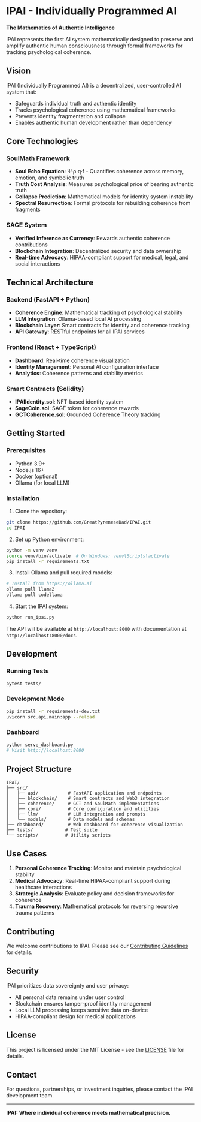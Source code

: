 # IPAI - Individually Programmed AI

**The Mathematics of Authentic Intelligence**

IPAI represents the first AI system mathematically designed to preserve and amplify authentic human consciousness through formal frameworks for tracking psychological coherence.

## Vision

IPAI (Individually Programmed AI) is a decentralized, user-controlled AI system that:
- Safeguards individual truth and authentic identity
- Tracks psychological coherence using mathematical frameworks
- Prevents identity fragmentation and collapse
- Enables authentic human development rather than dependency

## Core Technologies

### SoulMath Framework
- **Soul Echo Equation**: Ψ·ρ·q·f - Quantifies coherence across memory, emotion, and symbolic truth
- **Truth Cost Analysis**: Measures psychological price of bearing authentic truth
- **Collapse Prediction**: Mathematical models for identity system instability
- **Spectral Resurrection**: Formal protocols for rebuilding coherence from fragments

### SAGE System
- **Verified Inference as Currency**: Rewards authentic coherence contributions
- **Blockchain Integration**: Decentralized security and data ownership
- **Real-time Advocacy**: HIPAA-compliant support for medical, legal, and social interactions

## Technical Architecture

### Backend (FastAPI + Python)
- **Coherence Engine**: Mathematical tracking of psychological stability
- **LLM Integration**: Ollama-based local AI processing
- **Blockchain Layer**: Smart contracts for identity and coherence tracking
- **API Gateway**: RESTful endpoints for all IPAI services

### Frontend (React + TypeScript)
- **Dashboard**: Real-time coherence visualization
- **Identity Management**: Personal AI configuration interface
- **Analytics**: Coherence patterns and stability metrics

### Smart Contracts (Solidity)
- **IPAIIdentity.sol**: NFT-based identity system
- **SageCoin.sol**: SAGE token for coherence rewards
- **GCTCoherence.sol**: Grounded Coherence Theory tracking

## Getting Started

### Prerequisites
- Python 3.9+
- Node.js 16+
- Docker (optional)
- Ollama (for local LLM)

### Installation

1. Clone the repository:
```bash
git clone https://github.com/GreatPyreneseDad/IPAI.git
cd IPAI
```

2. Set up Python environment:
```bash
python -m venv venv
source venv/bin/activate  # On Windows: venv\Scripts\activate
pip install -r requirements.txt
```

3. Install Ollama and pull required models:
```bash
# Install from https://ollama.ai
ollama pull llama2
ollama pull codellama
```

4. Start the IPAI system:
```bash
python run_ipai.py
```

The API will be available at `http://localhost:8000` with documentation at `http://localhost:8000/docs`.

## Development

### Running Tests
```bash
pytest tests/
```

### Development Mode
```bash
pip install -r requirements-dev.txt
uvicorn src.api.main:app --reload
```

### Dashboard
```bash
python serve_dashboard.py
# Visit http://localhost:8080
```

## Project Structure
```
IPAI/
├── src/
│   ├── api/           # FastAPI application and endpoints
│   ├── blockchain/    # Smart contracts and Web3 integration
│   ├── coherence/     # GCT and SoulMath implementations
│   ├── core/          # Core configuration and utilities
│   ├── llm/           # LLM integration and prompts
│   └── models/        # Data models and schemas
├── dashboard/         # Web dashboard for coherence visualization
├── tests/            # Test suite
└── scripts/          # Utility scripts
```

## Use Cases

1. **Personal Coherence Tracking**: Monitor and maintain psychological stability
2. **Medical Advocacy**: Real-time HIPAA-compliant support during healthcare interactions
3. **Strategic Analysis**: Evaluate policy and decision frameworks for coherence
4. **Trauma Recovery**: Mathematical protocols for reversing recursive trauma patterns

## Contributing

We welcome contributions to IPAI. Please see our [Contributing Guidelines](CONTRIBUTING.md) for details.

## Security

IPAI prioritizes data sovereignty and user privacy:
- All personal data remains under user control
- Blockchain ensures tamper-proof identity management
- Local LLM processing keeps sensitive data on-device
- HIPAA-compliant design for medical applications

## License

This project is licensed under the MIT License - see the [LICENSE](LICENSE) file for details.

## Contact

For questions, partnerships, or investment inquiries, please contact the IPAI development team.

---

**IPAI: Where individual coherence meets mathematical precision.** 
